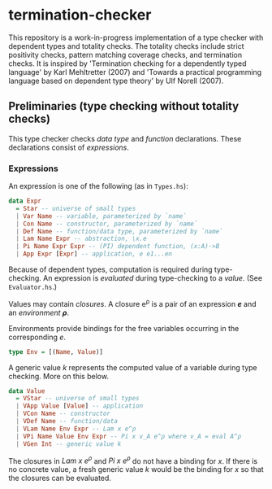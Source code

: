 # termination-checker

This repository is a work-in-progress implementation of a type checker with
dependent types and totality checks. The totality checks include strict positivity checks, pattern
matching coverage checks, and termination checks. It is inspired by 'Termination
checking for a dependently typed
language'
by Karl Mehltretter (2007) and 'Towards a practical programming
language based on dependent type theory' by Ulf Norell (2007).

## Preliminaries (type checking without totality checks)

This type checker checks *data type* and *function* declarations. These declarations
consist of *expressions*.

### Expressions

An expression is one of the following (as in `Types.hs`):

```haskell
data Expr
  = Star -- universe of small types
  | Var Name -- variable, parameterized by `name`
  | Con Name -- constructor, parameterized by `name`
  | Def Name -- function/data type, parameterized by `name`
  | Lam Name Expr -- abstraction, \x.e
  | Pi Name Expr Expr -- (PI) dependent function, (x:A)->B
  | App Expr [Expr] -- application, e e1...en
```

Because of dependent types, computation is required during type-checking. An
expression is *evaluated* during type-checking to a *value*. (See `Evaluator.hs`.)

Values may contain *closures*. A closure e<sup>ρ</sup> is a pair of an expression ***e*** and an
*environment* ***ρ***.

Environments provide bindings for the free variables occurring in the
corresponding *e*.
```haskell
type Env = [(Name, Value)]
```
A generic value *k* represents the computed value of a variable during type
checking. More on this below.

```haskell
data Value
  = VStar -- universe of small types
  | VApp Value [Value] -- application
  | VCon Name -- constructor
  | VDef Name -- function/data
  | VLam Name Env Expr -- Lam x e^ρ
  | VPi Name Value Env Expr -- Pi x v_A e^ρ where v_A = eval A^ρ
  | VGen Int -- generic value k
```

The closures in *Lam x e<sup>ρ</sup>* and *Pi x e<sup>ρ</sup>* do not have a
binding for *x*. If there is no concrete value, a fresh generic value *k* would be
the binding for *x* so that the closures can be evaluated.
